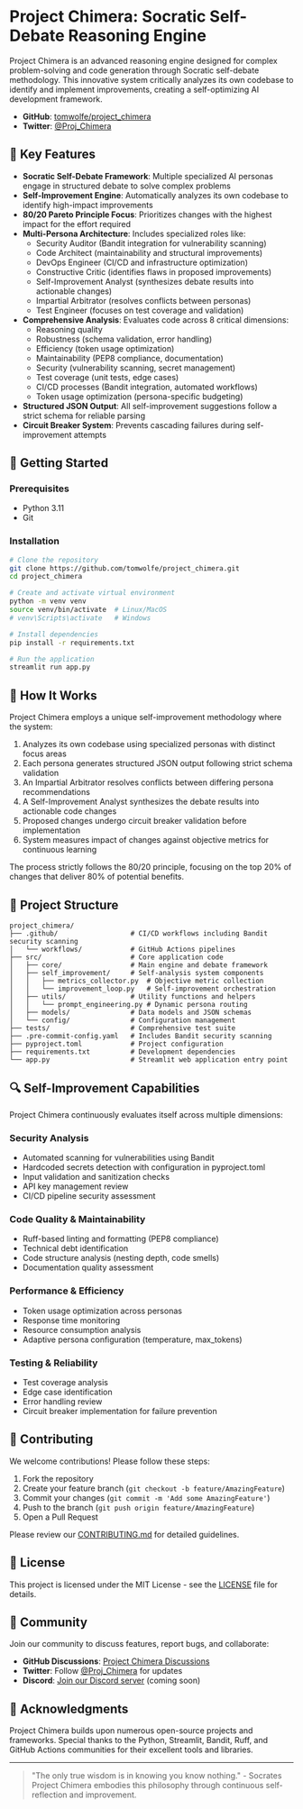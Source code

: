 # Project Chimera: Socratic Self-Debate Reasoning Engine

Project Chimera is an advanced reasoning engine designed for complex problem-solving and code generation through Socratic self-debate methodology. This innovative system critically analyzes its own codebase to identify and implement improvements, creating a self-optimizing AI development framework.

*   **GitHub**: [tomwolfe/project_chimera](https://github.com/tomwolfe/project_chimera)
*   **Twitter**: [@Proj_Chimera](https://x.com/Proj_Chimera)

## 🌟 Key Features

- **Socratic Self-Debate Framework**: Multiple specialized AI personas engage in structured debate to solve complex problems
- **Self-Improvement Engine**: Automatically analyzes its own codebase to identify high-impact improvements
- **80/20 Pareto Principle Focus**: Prioritizes changes with the highest impact for the effort required
- **Multi-Persona Architecture**: Includes specialized roles like:
  - Security Auditor (Bandit integration for vulnerability scanning)
  - Code Architect (maintainability and structural improvements)
  - DevOps Engineer (CI/CD and infrastructure optimization)
  - Constructive Critic (identifies flaws in proposed improvements)
  - Self-Improvement Analyst (synthesizes debate results into actionable changes)
  - Impartial Arbitrator (resolves conflicts between personas)
  - Test Engineer (focuses on test coverage and validation)
- **Comprehensive Analysis**: Evaluates code across 8 critical dimensions:
  - Reasoning quality
  - Robustness (schema validation, error handling)
  - Efficiency (token usage optimization)
  - Maintainability (PEP8 compliance, documentation)
  - Security (vulnerability scanning, secret management)
  - Test coverage (unit tests, edge cases)
  - CI/CD processes (Bandit integration, automated workflows)
  - Token usage optimization (persona-specific budgeting)
- **Structured JSON Output**: All self-improvement suggestions follow a strict schema for reliable parsing
- **Circuit Breaker System**: Prevents cascading failures during self-improvement attempts

## 🚀 Getting Started

### Prerequisites
- Python 3.11
- Git

### Installation
```bash
# Clone the repository
git clone https://github.com/tomwolfe/project_chimera.git
cd project_chimera

# Create and activate virtual environment
python -m venv venv
source venv/bin/activate  # Linux/MacOS
# venv\Scripts\activate   # Windows

# Install dependencies
pip install -r requirements.txt

# Run the application
streamlit run app.py
```

## 🧠 How It Works

Project Chimera employs a unique self-improvement methodology where the system:

1. Analyzes its own codebase using specialized personas with distinct focus areas
2. Each persona generates structured JSON output following strict schema validation
3. An Impartial Arbitrator resolves conflicts between differing persona recommendations
4. A Self-Improvement Analyst synthesizes the debate results into actionable code changes
5. Proposed changes undergo circuit breaker validation before implementation
6. System measures impact of changes against objective metrics for continuous learning

The process strictly follows the 80/20 principle, focusing on the top 20% of changes that deliver 80% of potential benefits.

## 📂 Project Structure

```
project_chimera/
├── .github/                  # CI/CD workflows including Bandit security scanning
│   └── workflows/            # GitHub Actions pipelines
├── src/                      # Core application code
│   ├── core/                 # Main engine and debate framework
│   ├── self_improvement/     # Self-analysis system components
│   │   ├── metrics_collector.py  # Objective metric collection
│   │   └── improvement_loop.py   # Self-improvement orchestration
│   ├── utils/                # Utility functions and helpers
│   │   └── prompt_engineering.py # Dynamic persona routing
│   ├── models/               # Data models and JSON schemas
│   └── config/               # Configuration management
├── tests/                    # Comprehensive test suite
├── .pre-commit-config.yaml   # Includes Bandit security scanning
├── pyproject.toml            # Project configuration
├── requirements.txt          # Development dependencies
└── app.py                    # Streamlit web application entry point
```

## 🔍 Self-Improvement Capabilities

Project Chimera continuously evaluates itself across multiple dimensions:

### Security Analysis
- Automated scanning for vulnerabilities using Bandit
- Hardcoded secrets detection with configuration in pyproject.toml
- Input validation and sanitization checks
- API key management review
- CI/CD pipeline security assessment

### Code Quality & Maintainability
- Ruff-based linting and formatting (PEP8 compliance)
- Technical debt identification
- Code structure analysis (nesting depth, code smells)
- Documentation quality assessment

### Performance & Efficiency
- Token usage optimization across personas
- Response time monitoring
- Resource consumption analysis
- Adaptive persona configuration (temperature, max_tokens)

### Testing & Reliability
- Test coverage analysis
- Edge case identification
- Error handling review
- Circuit breaker implementation for failure prevention

## 🤝 Contributing

We welcome contributions! Please follow these steps:

1. Fork the repository
2. Create your feature branch (`git checkout -b feature/AmazingFeature`)
3. Commit your changes (`git commit -m 'Add some AmazingFeature'`)
4. Push to the branch (`git push origin feature/AmazingFeature`)
5. Open a Pull Request

Please review our [CONTRIBUTING.md](CONTRIBUTING.md) for detailed guidelines.

## 📜 License

This project is licensed under the MIT License - see the [LICENSE](LICENSE) file for details.

## 📢 Community

Join our community to discuss features, report bugs, and collaborate:

- **GitHub Discussions**: [Project Chimera Discussions](https://github.com/tomwolfe/project_chimera/discussions)
- **Twitter**: Follow [@Proj_Chimera](https://x.com/Proj_Chimera) for updates
- **Discord**: [Join our Discord server](https://discord.gg/projectchimera) (coming soon)

## 🙏 Acknowledgments

Project Chimera builds upon numerous open-source projects and frameworks. Special thanks to the Python, Streamlit, Bandit, Ruff, and GitHub Actions communities for their excellent tools and libraries.

---

> "The only true wisdom is in knowing you know nothing." - Socrates  
> Project Chimera embodies this philosophy through continuous self-reflection and improvement.